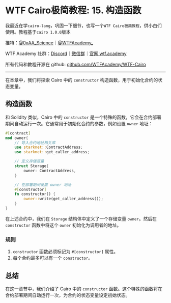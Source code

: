 # WTF Cairo极简教程: 15. 构造函数

我最近在学`cairo-lang`，巩固一下细节，也写一个`WTF Cairo极简教程`，供小白们使用。教程基于`cairo 1.0.0`版本

推特：[@0xAA_Science](https://twitter.com/0xAA_Science)｜[@WTFAcademy_](https://twitter.com/WTFAcademy_)

WTF Academy 社群：[Discord](https://discord.wtf.academy)｜[微信群](https://docs.google.com/forms/d/e/1FAIpQLSe4KGT8Sh6sJ7hedQRuIYirOoZK_85miz3dw7vA1-YjodgJ-A/viewform?usp=sf_link)｜[官网 wtf.academy](https://wtf.academy)

所有代码和教程开源在 github: [github.com/WTFAcademy/WTF-Cairo](https://github.com/WTFAcademy/WTF-Cairo)

---

在本章中，我们将探索 Cairo 中的 `constructor` 构造函数，用于初始化合约的状态变量。

## 构造函数

和 Solidity 类似，Cairo 中的 `constructor` 是一个特殊的函数，它会在合约部署期间自动运行一次。它通常用于初始化合约的参数，例如设置 `owner` 地址：

```rust
#[contract]
mod owner{
    // 导入合约地址相关库
    use starknet::ContractAddress;
    use starknet::get_caller_address;

    // 定义存储变量
    struct Storage{
        owner: ContractAddress,
    }

    // 在部署期间设置 owner 地址
    #[constructor]
    fn constructor() {
        owner::write(get_caller_address());
    }
}
```

在上述合约中，我们在 `Storage` 结构体中定义了一个存储变量 `owner`。然后在 `constructor` 函数中将这个 `owner` 初始化为调用者的地址。

### 规则

1. `constructor` 函数必须标记为 `#[constructor]` 属性。
2. 每个合约最多可以有一个 `constructor`。

## 总结

在这一章节中，我们介绍了 Cairo 中的 `constructor` 函数。这个特殊的函数将在合约部署期间自动运行一次，为合约的状态变量设定初始状态。